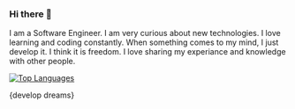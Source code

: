 ### Hi there 👋

I am a Software Engineer. I am very curious about new technologies. I love learning and coding constantly. When something comes to my mind, I just develop it. I think it is freedom. I love sharing my experiance and knowledge with other people. 

[![Top Languages](https://github-readme-stats.vercel.app/api/top-langs/?username=anuraghazra&layout=compact)](https://github.com/anuraghazra/github-readme-stats)

{develop dreams}
